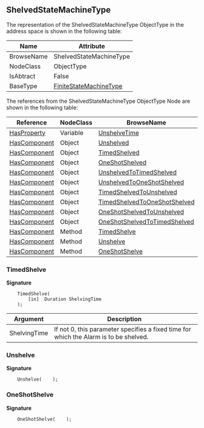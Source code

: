 <!-- objecttype -->
## ShelvedStateMachineType
  
The representation of the ShelvedStateMachineType ObjectType in the address space is shown in the following table:  

|Name|Attribute|
|---|---|
|BrowseName|ShelvedStateMachineType|
|NodeClass|ObjectType|
|IsAbtract|False|
|BaseType|[FiniteStateMachineType](../../../Part5/ObjectTypes/FiniteStateMachineType/readme.md)|

The references from the ShelvedStateMachineType ObjectType Node are shown in the following table:  

|Reference|NodeClass|BrowseName|DataType|TypeDefinition|ModellingRule|
|---|---|---|---|---|---|
|[HasProperty](../../../Part3/ReferenceTypes/HasProperty/readme.md)|Variable|[UnshelveTime](#UnshelveTime)|[Duration](../../../Part3/DataTypes/Duration/readme.md)|[PropertyType](../../Part5/VariableTypes/PropertyType/readme.md)|[Mandatory](../../Objects/Mandatory/readme.md)|
|[HasComponent](../../../Part3/ReferenceTypes/HasComponent/readme.md)|Object|[Unshelved](#Unshelved)||[StateType](../../Part5/ObjectTypes/StateType/readme.md)||
|[HasComponent](../../../Part3/ReferenceTypes/HasComponent/readme.md)|Object|[TimedShelved](#TimedShelved)||[StateType](../../Part5/ObjectTypes/StateType/readme.md)||
|[HasComponent](../../../Part3/ReferenceTypes/HasComponent/readme.md)|Object|[OneShotShelved](#OneShotShelved)||[StateType](../../Part5/ObjectTypes/StateType/readme.md)||
|[HasComponent](../../../Part3/ReferenceTypes/HasComponent/readme.md)|Object|[UnshelvedToTimedShelved](#UnshelvedToTimedShelved)||[TransitionType](../../Part5/ObjectTypes/TransitionType/readme.md)||
|[HasComponent](../../../Part3/ReferenceTypes/HasComponent/readme.md)|Object|[UnshelvedToOneShotShelved](#UnshelvedToOneShotShelved)||[TransitionType](../../Part5/ObjectTypes/TransitionType/readme.md)||
|[HasComponent](../../../Part3/ReferenceTypes/HasComponent/readme.md)|Object|[TimedShelvedToUnshelved](#TimedShelvedToUnshelved)||[TransitionType](../../Part5/ObjectTypes/TransitionType/readme.md)||
|[HasComponent](../../../Part3/ReferenceTypes/HasComponent/readme.md)|Object|[TimedShelvedToOneShotShelved](#TimedShelvedToOneShotShelved)||[TransitionType](../../Part5/ObjectTypes/TransitionType/readme.md)||
|[HasComponent](../../../Part3/ReferenceTypes/HasComponent/readme.md)|Object|[OneShotShelvedToUnshelved](#OneShotShelvedToUnshelved)||[TransitionType](../../Part5/ObjectTypes/TransitionType/readme.md)||
|[HasComponent](../../../Part3/ReferenceTypes/HasComponent/readme.md)|Object|[OneShotShelvedToTimedShelved](#OneShotShelvedToTimedShelved)||[TransitionType](../../Part5/ObjectTypes/TransitionType/readme.md)||
|[HasComponent](../../../Part3/ReferenceTypes/HasComponent/readme.md)|Method|[TimedShelve](#TimedShelve)|||[Mandatory](../../Objects/Mandatory/readme.md)|
|[HasComponent](../../../Part3/ReferenceTypes/HasComponent/readme.md)|Method|[Unshelve](#Unshelve)|||[Mandatory](../../Objects/Mandatory/readme.md)|
|[HasComponent](../../../Part3/ReferenceTypes/HasComponent/readme.md)|Method|[OneShotShelve](#OneShotShelve)|||[Mandatory](../../Objects/Mandatory/readme.md)|

### <a name="TimedShelve"></a>TimedShelve
  
**Signature**
```
    TimedShelve(
        [in]  Duration ShelvingTime
    );
```

|Argument|Description|
|---|---|
|ShelvingTime|If not 0, this parameter specifies a fixed time for which the Alarm is to be shelved.|

### <a name="Unshelve"></a>Unshelve
  
**Signature**
```
    Unshelve(    );
```
### <a name="OneShotShelve"></a>OneShotShelve
  
**Signature**
```
    OneShotShelve(    );
```

